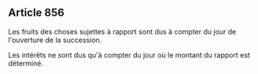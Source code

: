 Article 856
----
Les fruits des choses sujettes à rapport sont dus à compter du jour de
l'ouverture de la succession.

Les intérêts ne sont dus qu'à compter du jour où le montant du rapport est
déterminé.
